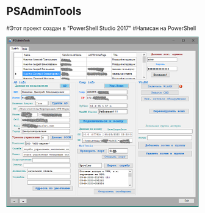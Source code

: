# PSAdminTools

#Этот проект создан в "PowerShell Studio 2017"
#Написан на PowerShell

![Interface](/PSTools.PNG)

